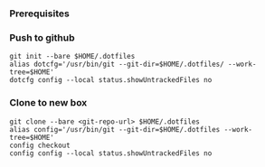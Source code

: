 ### Prerequisites


### Push to github
```
git init --bare $HOME/.dotfiles
alias dotcfg='/usr/bin/git --git-dir=$HOME/.dotfiles/ --work-tree=$HOME'
dotcfg config --local status.showUntrackedFiles no
```

### Clone to new box
```
git clone --bare <git-repo-url> $HOME/.dotfiles
alias config='/usr/bin/git --git-dir=$HOME/.dotfiles --work-tree=$HOME'
config checkout
config config --local status.showUntrackedFiles no
```